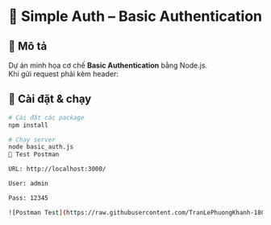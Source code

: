# 🔑 Simple Auth – Basic Authentication

## 📌 Mô tả
Dự án minh họa cơ chế **Basic Authentication** bằng Node.js.  
Khi gửi request phải kèm header:


## 🚀 Cài đặt & chạy
```bash
# Cài đặt các package
npm install

# Chạy server
node basic_auth.js
🧪 Test Postman

URL: http://localhost:3000/

User: admin

Pass: 12345

![Postman Test](https://raw.githubusercontent.com/TranLePhuongKhanh-1803/simple_auth/main/public/results/Postman_simple_auth.png)
